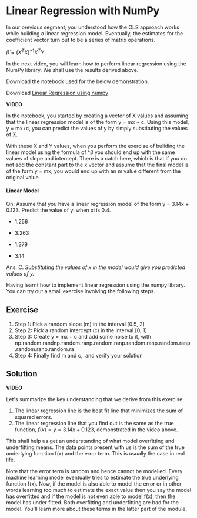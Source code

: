 # Linear Regression with NumPy

In our previous segment, you understood how the OLS approach works while building a linear regression model. Eventually, the estimates for the coefficient vector turn out to be a series of matrix operations.

$\hat{\beta}=(X^TX)^{−1}X^TY$

In the next video, you will learn how to perform linear regression using the NumPy library. We shall use the results derived above.

Download the notebook used for the below demonstration. 

Download [Linear Regression using numpy](linear_regression.ipynb)

**VIDEO**

In the notebook, you started by creating a vector of X values and assuming that the linear regression model is of the form y = mx + c. Using this model, y = mx+c, you can predict the values of y by simply substituting the values of X.

With these X and Y values, when you perform the exercise of building the linear model using the formula of ^β you should end up with the same values of slope and intercept. There is a catch here, which is that if you do not add the constant part to the x vector and assume that the final model is of the form y = mx, you would end up with an m value different from the original value.

#### Linear Model

Qn: Assume that you have a linear regression model of the form y = 3.14x + 0.123. Predict the value of yi when xi is 0.4.

- 1.256

- 3.263

- 1.379

- 3.14

Ans: C. *Substituting the values of x in the model would give you predicted values of y.*

Having learnt how to implement linear regression using the numpy library. You can try out a small exercise involving the following steps.

## Exercise

1.  Step 1: Pick a random slope (m) in the interval [0.5, 2]
2.  Step 2: Pick a random intercept (c) in the interval [0, 1]
3.  Step 3: Create y = mx + c and add some noise to it, with np.random.randnp.random.ranp.random.ranp.random.ranp.random.ranp.random.ranp.random.ra
4.  Step 4: Finally find m and c,  and verify your solution

## Solution

**VIDEO**

Let's summarize the key understanding that we derive from this exercise.

1.  The linear regression line is the best fit line that minimizes the sum of squared errors.
2.  The linear regression line that you find out is the same as the true function, $f(x) = y = 3.14 x + 0.123$, demonstrated in the video above.

This shall help us get an understanding of what model overfitting and underfitting means. The data points present with us is the sum of the true underlying function f(x) and the error term. This is usually the case in real life.

Note that the error term is random and hence cannot be modelled. Every machine learning model eventually tries to estimate the true underlying function f(x). Now, if the model is also able to model the error or in other words learning too much to estimate the exact value then you say the model has overfitted and if the model is not even able to model f(x), then the model has under fitted. Both overfitting and underfitting are bad for the model. You'll learn more about these terms in the latter part of the module.